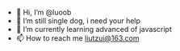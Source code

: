 - 👋 Hi, I’m @luoob
- 👀 I’m still single dog, i need your help
- 🌱 I’m currently learning advanced of javascript
- 📫 How to reach me liutzui@163.com

<!---
lunoob/luoob is a ✨ special ✨ repository because its `README.md` (this file) appears on your GitHub profile.
You can click the Preview link to take a look at your changes.
--->

